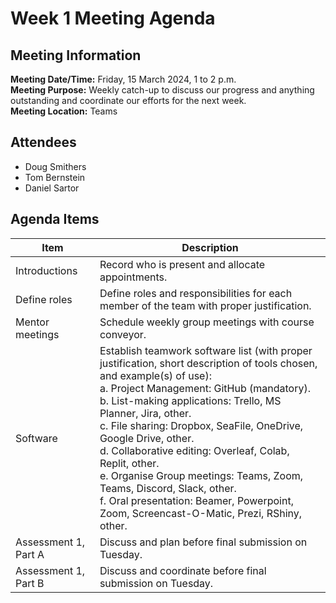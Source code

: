 # Week 1 Meeting Agenda
## Meeting Information
**Meeting Date/Time:** Friday, 15 March 2024, 1 to 2 p.m.  
**Meeting Purpose:** Weekly catch-up to discuss our progress and anything outstanding and coordinate our efforts for the next week.  
**Meeting Location:** Teams  

## Attendees
- Doug Smithers
- Tom Bernstein
- Daniel Sartor

## Agenda Items

Item | Description
---- | ----
Introductions | Record who is present and allocate appointments.
Define roles | Define roles and responsibilities for each member of the team with proper justification.
Mentor meetings | Schedule weekly group meetings with course conveyor.
Software | Establish teamwork software list (with proper justification, short description of tools chosen, and example(s) of use): <br>a.	Project Management: GitHub (mandatory). <br>b.	List-making applications: Trello, MS Planner, Jira, other. <br>c.	File sharing: Dropbox, SeaFile, OneDrive, Google Drive, other. <br>d.	Collaborative editing: Overleaf, Colab, Replit, other. <br>e.	Organise Group meetings: Teams, Zoom, Teams, Discord, Slack, other. <br>f.	Oral presentation: Beamer, Powerpoint, Zoom, Screencast-O-Matic, Prezi, RShiny, other.
Assessment 1, Part A | Discuss and plan before final submission on Tuesday.
Assessment 1, Part B | Discuss and coordinate before final submission on Tuesday.